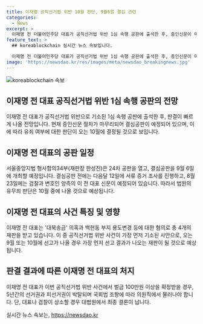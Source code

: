 ```yaml
---
title: 이재명 공직선거법 위반 10월 판단, 9월6일 결심 관련
categories:
  - News
excerpt: >
  이재명 전 더불어민주당 대표가 공직선거법 위반 1심 속행 공판에 출석한 후, 증인신문이 마무리되었다. 법원은 9월 6일 결심공판을 열고, 유무죄를 빠르게 판단할 것으로 전망되며, 선고 결과는 10월 중으로 예상된다. 이 대표는 대북송금 의혹으로 총 4개의 재판을 받고 있으며, 공직선거법 위반 사건은 가장 먼저 기소된 것이다. 만일 100만원 이상의 벌금을 확정받으면 5년간 선거권과 피선거권이 박탈되며, 의원직에서 물러나야 한다. (단어 수: 107)
feature_text: >
  ## koreablockchain 실시간 뉴스 속보입니다.

  이재명 전 더불어민주당 대표가 공직선거법 위반 1심 속행 공판에 출석한 후, 증인신문이 마무리되었다. 법원은 9월 6일 결심공판을 열고, 유무죄를 빠르게 판단할 것으로 전망되며, 선고 결과는 10월 중으로 예상된다. 이 대표는 대북송금 의혹으로 총 4개의 재판을 받고 있으며, 공직선거법 위반 사건은 가장 먼저 기소된 것이다. 만일 100만원 이상의 벌금을 확정받으면 5년간 선거권과 피선거권이 박탈되며, 의원직에서 물러나야 한다. (단어 수: 107)
image: 'https://newsdao.kr/res/images/meta/newsdao_breakingnews.jpg'
---
```


<p><img src="https://newsdao.kr/res/images/meta/newsdao_breakingnews.jpg" alt="koreablockchain 속보" /></p>

<h2 data-ke-size="size26">이재명 전 대표 공직선거법 위반 1심 속행 공판의 전망</h2>

<p data-ke-size="size16">이재명 전 대표가 공직선거법 위반으로 기소된 1심 속행 공판에 출석한 후, 판결이 빠르게 나올 전망입니다. 현재 증인신문 절차가 마무리되어 결심공판이 예정되어 있으며, 이에 따라 유죄 여부에 대한 판단이 오는 10월에 결정될 것으로 보입니다.</p>

<h2 data-ke-size="size26">이재명 전 대표의 공판 일정</h2>

<p data-ke-size="size16">서울중앙지법 형사합의34부(재판장 한성진)은 24차 공판을 열고, 결심공판을 9월 6일에 개최할 예정입니다. 결심공판 전에는 다음달 12일에 서류 증거 조사를 진행하고, 8월 23일에는 검찰과 변호인 양측의 이 전 대표 신문이 예정되어 있습니다. 따라서 법원의 유무죄 판단은 10월 중에 나올 것으로 예상됩니다.</p>

<h2 data-ke-size="size26">이재명 전 대표의 사건 특징 및 영향</h2>

<p data-ke-size="size16">이재명 전 대표는 '대북송금' 의혹과 백현동 부지 용도변경 등에 대한 혐의로 총 4개의 재판을 받고 있습니다. 이 중 공직선거법 위반 사건이 가장 먼저 기소된 사안으로, 오는 9월 또는 10월에 선고가 나올 경우 가장 먼저 선고 결과가 나오는 재판이 될 것으로 예상됩니다.</p>

<h2 data-ke-size="size26">판결 결과에 따른 이재명 전 대표의 처지</h2>

<p data-ke-size="size16">이재명 전 대표가 이번 공직선거법 위반 사건에서 벌금 100만원 이상을 확정받을 경우, 5년간의 선거권과 피선거권이 박탈되며 국회법 조항에 따라 의원직에서 물러나야 합니다. 단, 대표나 검찰이 상소할 경우 대법원에서 최종 결론이 납니다.</p>
실시간 뉴스 속보는, <a href="https://newsdao.kr" rel="dofollow">https://newsdao.kr</a>


